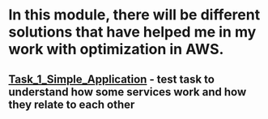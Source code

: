 # In this module, there will be different solutions that have helped me in my work with optimization in AWS.

## [Task_1_Simple_Application](https://github.com/RuslanSerdiuk/DevOps_Tasks_and_solutions/tree/AWS/AWS/Task_1_Simple_Application) - test task to understand how some services work and how they relate to each other